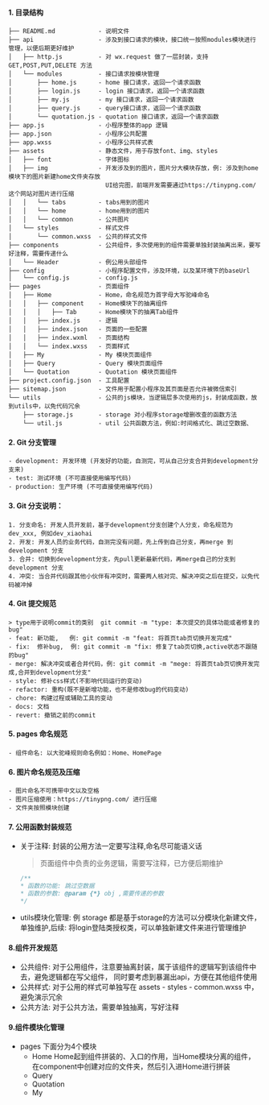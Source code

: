 #### 1. 目录结构
```
├── README.md            - 说明文件
├── api                  - 涉及到接口请求的模块，接口统一按照modules模块进行管理，以便后期更好维护
│   ├── http.js          - 对 wx.request 做了一层封装，支持 GET,POST,PUT,DELETE 方法 
│   └── modules          - 接口请求按模块管理
│       ├── home.js      - home 接口请求，返回一个请求函数
│       ├── login.js     - login 接口请求，返回一个请求函数
│       ├── my.js        - my 接口请求，返回一个请求函数
│       ├── query.js     - query接口请求，返回一个请求函数
│       └── quotation.js - quotation 接口请求，返回一个请求函数
├── app.js               - 小程序整体的app 逻辑
├── app.json             - 小程序公共配置
├── app.wxss             - 小程序公共样式表   
├── assets               - 静态文件，用于存放font、img、styles     
│   ├── font             - 字体图标
│   ├── img              - 开发涉及到的图片，图片分大模块存放，例: 涉及到home模块下的图片新建home文件夹存放
                           UI给完图，前端开发需要通过https://tinypng.com/这个网站对图片进行压缩
│   │   └── tabs         - tabs用到的图片
│   │   └── home         - home用到的图片
│   │   └── common       - 公共图片
│   └── styles           - 样式文件  
│       └── common.wxss  - 公共的样式文件           
├── components           - 公共组件，多次使用到的组件需要单独封装抽离出来，要写好注释，需要传递什么
│   └── Header           - 例公用头部组件
├── config               - 小程序配置文件，涉及环境，以及某环境下的baseUrl
│   └── config.js        - config.js
├── pages                - 页面组件
│   ├── Home             - Home，命名规范为首字母大写驼峰命名
│   │   ├── component    - Home模块下的抽离组件
│   │   │   ├── Tab      - Home模块下的抽离Tab组件
│   │   ├── index.js     - 逻辑
│   │   ├── index.json   - 页面的一些配置
│   │   ├── index.wxml   - 页面结构
│   │   └── index.wxss   - 页面样式
│   ├── My               - My 模块页面组件
│   ├── Query            - Query 模块页面组件
│   └── Quotation        - Quotation 模块页面组件
├── project.config.json  - 工具配置
├── sitemap.json         - 文件用于配置小程序及其页面是否允许被微信索引
└── utils                - 公共的js模块，当逻辑层多次使用的js，封装成函数，放到utils中，以免代码冗余
    ├── storage.js       - storage 对小程序storage增删改查的函数方法
    └── util.js          - util 公共函数方法，例如:时间格式化、跳过空数据、
```

#### 2. Git 分支管理
    - development: 开发环境 (开发好的功能，自测完，可从自己分支合并到development分支来)
    - test: 测试环境 (不可直接使用编写代码)
    - production: 生产环境 (不可直接使用编写代码)

#### 3. Git 分支说明：
    1. 分支命名: 开发人员开发前，基于development分支创建个人分支，命名规范为 dev_xxx, 例如dev_xiaohai
    2. 开发: 开发人员的业务代码，自测完没有问题，先上传到自己分支，再merge 到 development 分支
    3. 合并: 切换到development分支，先pull更新最新代码，再merge自己的分支到 development 分支
    4. 冲突: 当合并代码跟其他小伙伴有冲突时，需要两人核对完、解决冲突之后在提交，以免代码被冲掉

#### 4. Git 提交规范
    > type用于说明commit的类别  git commit -m "type: 本次提交的具体功能或者修复的bug"
    - feat: 新功能,   例: git commit -m "feat: 将首页tab页切换开发完成"
    - fix:  修补bug,  例: git commit -m "fix: 修复了tab页切换,active状态不跟随的bug"
    - merge: 解决冲突或者合并代码，例: git commit -m "mege: 将首页tab页切换开发完成,合并到development分支"
    - style: 修补css样式(不影响代码运行的变动)
    - refactor: 重构(既不是新增功能，也不是修改bug的代码变动)
    - chore: 构建过程或辅助工具的变动
    - docs: 文档
    - revert: 撤销之前的commit 

#### 5. pages 命名规范
    - 组件命名: 以大驼峰规则命名例如：Home、HomePage

#### 6. 图片命名规范及压缩
    - 图片命名不可携带中文以及空格
    - 图片压缩使用：https://tinypng.com/ 进行压缩
    - 文件夹按照模块创建

#### 7. 公用函数封装规范
- 关于注释: 封装的公用方法一定要写注释,命名尽可能语义话
    > 页面组件中负责的业务逻辑，需要写注释，已方便后期维护
    ```js
    /**
    * 函数的功能: 跳过空数据
    * 函数的参数: @param {*} obj ,需要传递的参数
    */
    ```
- utils模块化管理:  例 storage 都是基于storage的方法可以分模块化新建文件，单独维护,后续: 将login登陆类授权类，可以单独新建文件来进行管理维护

#### 8.组件开发规范
- 公共组件:  对于公用组件，注意要抽离封装，属于该组件的逻辑写到该组件中去，避免逻辑都在写父组件，
    同时要考虑到暴漏出api，方便在其他组件使用
- 公共样式:  对于公用的样式可单独写在 assets - styles - common.wxss 中，避免演示冗余
- 公共方法:  对于公共方法，需要单独抽离，写好注释

#### 9.组件模块化管理
- pages 下面分为4个模块
    - Home  Home起到组件拼装的、入口的作用，当Home模块分离的组件，在component中创建对应的文件夹，然后引入进Home进行拼装
    - Query
    - Quotation
    - My 
